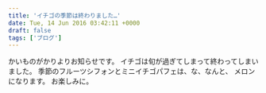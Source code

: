 ```yaml
---
title: 'イチゴの季節は終わりました…'
date: Tue, 14 Jun 2016 03:42:11 +0000
draft: false
tags: ['ブログ']
---
```


かいものがかりよりお知らせです。 イチゴは旬が過ぎてしまって終わってしまいました。 季節のフルーツシフォンとミニイチゴパフェは、な、なんと、 メロン になります。 お楽しみに。